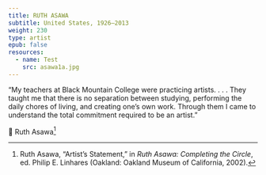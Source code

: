 ```yaml
---
title: RUTH ASAWA
subtitle: United States, 1926–2013
weight: 230
type: artist
epub: false
resources:
  - name: Test
    src: asawa1a.jpg
---
```

“My teachers at Black Mountain College were practicing artists. . . . They taught me that there is no separation between studying, performing the daily chores of living, and creating one’s own work. Through them I came to understand the total commitment required to be an artist.”

 Ruth Asawa[^1]

[^1]: Ruth Asawa, “Artist’s Statement,” in *Ruth Asawa: Completing the Circle*, ed. Philip E. Linhares (Oakland: Oakland Museum of California, 2002).
